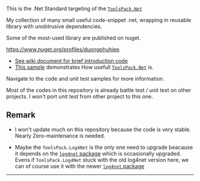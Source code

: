 This is the .Net Standard targeting of the [`ToolsPack.Net`](https://github.com/duongphuhiep/ToolsPack.Net/wiki)

My collection of many small useful code-snippet .net, wrapping in reusable library with unobtrusive dependencies.

Some of the most-used library are published on nuget.

https://www.nuget.org/profiles/duongphuhiep

- [See wiki document for brief introduction code](https://github.com/duongphuhiep/ToolsPack.NetCore/wiki)
- [This sample](https://github.com/duongphuhiep/ToolsPack.Net/wiki/ToolsPack.Net-Usage-Sample) demonstrates How usefull
  [`ToolsPack.Net`](https://github.com/duongphuhiep/ToolsPack.NetCore/wiki) is.

Navigate to the code and unit test samples for more information.

Most of the codes in this repository is already battle test / unit test on other projects. I won't port unit test from other project to this one.

## Remark

- I won't update much on this repository because the code is very stable. Nearly Zero-maintenance is needed.

- Maybe the `ToolsPack.Log4Net` is the only one need to upgrade beacause it depends on the [`log4net` package](https://www.nuget.org/packages/log4net/) which is occasionally upgraded. Evens if `ToolsPack.Log4Net` stuck with the old log4net version here, we can of course use it with the newer [`log4net` package](https://www.nuget.org/packages/log4net/)

---
